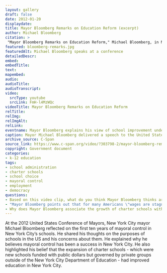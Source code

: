 ```yaml
--- 
layout: gallery
draft: false
date: 2012-01-20
displaydate: 
title: Mayor Bloomberg Remarks on Education Reform (excerpt)
author: Michael Bloomberg
citation: >
 "Mayor Bloomberg Remarks on Education Reform," Michael Bloomberg, in New York City Civil Rights History Project, Accessed: [Month Day, Year], https://nyccivilrightshistory.org/gallery/bloomberg-remarks.
featured: bloomberg-remarks.jpg
featuredAlt: Michael Bloomberg speaks at a conference
detailedDescr: 
embed: 
embedTitle: 
text: 
mapembed: 
audio: 
audioTitle: 
audioTranscript: 
video: 
  srcType: youtube
  srcLink: FmH-l4MzWQc
videoTitle: Mayor Bloomberg Remarks on Education Reform
relTitle: 
relImg: 
relImgAlt: 
relLink: 
eventname: Mayor Bloomberg explains his view of school improvement under mayoral control. 
caption: Mayor Michael Bloomberg delivered a speech to the United States Conference of Mayors on education reform. He described what he saw as accomplishments in the first ten years of mayoral control in New York City. 
archive_source: C-Span
source_link: https://www.c-span.org/video/?303798-2/mayor-bloomberg-remarks-education-reform
copyright: Government document
categories: 
- k-12 education
tags:
- school administration
- charter schools
- school choice
- mayoral control
- employment
- democracy
questions: 
- Based on this video clip, what do you think Mayor Bloomberg thinks are the purposes of schools? Do you agree or disagree with his view? Why? How do his views compare to others that you have read about? 
- "Mayor Bloomberg points out that for many Americans \"wages are stagnating\" and that \"too many young people are unable to find the career path [that leads] to the American Dream.\" He thinks this is a result of poor performance in education. What other factors might be involved?"
- Why does Mayor Bloomberg associate the growth of charter schools with educational improvements? What evidence does he use to support his answer? Is that evidence convincing to you? Why or why not?
--- 
```


At the 2012 United States Conference of Mayors, New York City mayor Michael Bloomberg reflected on the first ten years of mayoral control in New York City’s schools. He shared his thoughts on the purposes of schools in the US and his concerns about them. He explained why he believes mayoral control has been a success in New York City. He also highlighted his belief that the expansion of charter schools - which were new schools funded with public dollars but governed by private groups outside of the New York City Department of Education - had improved education in New York City.  

